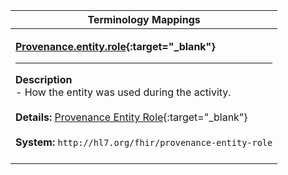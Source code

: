 |Terminology Mappings|
|---|
|<p>**[Provenance.entity.role](https://hl7.org/fhir/R4/provenance-definitions.html#Provenance.entity.role){:target="_blank"}**<hr>**Description**<br>- How the entity was used during the activity.<br><br>**Details:** [Provenance Entity Role](https://hl7.org/fhir/R4/codesystem-provenance-entity-role.html){:target="_blank"}<br><br>**System:** `http://hl7.org/fhir/provenance-entity-role`<br><br>|